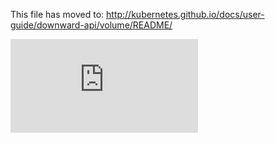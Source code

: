 <!-- BEGIN MUNGE: UNVERSIONED_WARNING -->


<!-- END MUNGE: UNVERSIONED_WARNING -->

This file has moved to: http://kubernetes.github.io/docs/user-guide/downward-api/volume/README/




<!-- BEGIN MUNGE: IS_VERSIONED -->
<!-- TAG IS_VERSIONED -->
<!-- END MUNGE: IS_VERSIONED -->


<!-- BEGIN MUNGE: GENERATED_ANALYTICS -->
[![Analytics](https://kubernetes-site.appspot.com/UA-36037335-10/GitHub/docs/user-guide/downward-api/volume/README.md?pixel)]()
<!-- END MUNGE: GENERATED_ANALYTICS -->
